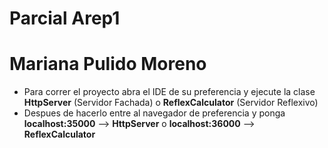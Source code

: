 # Parcial Arep1
# Mariana Pulido Moreno

- Para correr el proyecto abra el IDE de su preferencia y ejecute la clase **HttpServer** (Servidor Fachada) o **ReflexCalculator** (Servidor Reflexivo)
- Despues de hacerlo entre al navegador de preferencia y ponga **localhost:35000** -->  **HttpServer**  o  **localhost:36000** -->  **ReflexCalculator**
  
